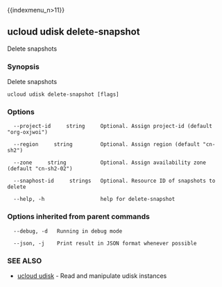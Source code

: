 {{indexmenu_n>11}}

## ucloud udisk delete-snapshot

Delete snapshots

### Synopsis

Delete snapshots

```
ucloud udisk delete-snapshot [flags]
```

### Options

```
  --project-id     string     Optional. Assign project-id (default "org-oxjwoi") 

  --region     string         Optional. Assign region (default "cn-sh2") 

  --zone     string           Optional. Assign availability zone (default "cn-sh2-02") 

  --snaphost-id     strings   Optional. Resource ID of snapshots to delete 

  --help, -h                  help for delete-snapshot 

```

### Options inherited from parent commands

```
  --debug, -d   Running in debug mode 

  --json, -j    Print result in JSON format whenever possible 

```

### SEE ALSO

* [ucloud udisk](software/cli/cmd/ucloud/udisk)	 - Read and manipulate udisk instances

